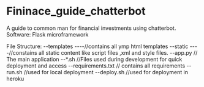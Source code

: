 # Fininace_guide_chatterbot
A guide to common man for financial investments using chatterbot.
Software:
    Flask microframework

File Structure:
--templates
----//contains all ymp html templates
--static
----//constains all static content like script files ,xml and style files.
--app.py // The main application 
--*.sh //Files used during development for quick deployment and access
--requirements.txt // contains all requirements
--run.sh //used for local deployment
--deploy.sh //used for deployment in heroku


